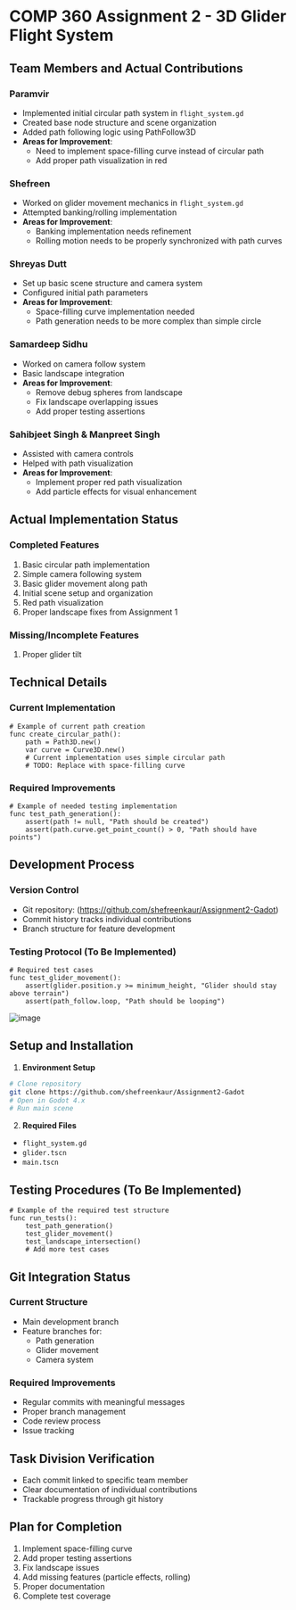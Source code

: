 # COMP 360 Assignment 2 - 3D Glider Flight System

## Team Members and Actual Contributions

### Paramvir
- Implemented initial circular path system in `flight_system.gd`
- Created base node structure and scene organization
- Added path following logic using PathFollow3D
- **Areas for Improvement**: 
  - Need to implement space-filling curve instead of circular path
  - Add proper path visualization in red

### Shefreen
- Worked on glider movement mechanics in `flight_system.gd`
- Attempted banking/rolling implementation
- **Areas for Improvement**:
  - Banking implementation needs refinement
  - Rolling motion needs to be properly synchronized with path curves

### Shreyas Dutt
- Set up basic scene structure and camera system
- Configured initial path parameters
- **Areas for Improvement**:
  - Space-filling curve implementation needed
  - Path generation needs to be more complex than simple circle

### Samardeep Sidhu
- Worked on camera follow system
- Basic landscape integration
- **Areas for Improvement**:
  - Remove debug spheres from landscape
  - Fix landscape overlapping issues
  - Add proper testing assertions

### Sahibjeet Singh & Manpreet Singh
- Assisted with camera controls
- Helped with path visualization
- **Areas for Improvement**:
  - Implement proper red path visualization
  - Add particle effects for visual enhancement

## Actual Implementation Status

### Completed Features
1. Basic circular path implementation
2. Simple camera following system
3. Basic glider movement along path
4. Initial scene setup and organization
5. Red path visualization
6. Proper landscape fixes from Assignment 1

### Missing/Incomplete Features
1. Proper glider tilt


## Technical Details

### Current Implementation
```gdscript
# Example of current path creation
func create_circular_path():
    path = Path3D.new()
    var curve = Curve3D.new()
    # Current implementation uses simple circular path
    # TODO: Replace with space-filling curve
```

### Required Improvements
```gdscript
# Example of needed testing implementation
func test_path_generation():
    assert(path != null, "Path should be created")
    assert(path.curve.get_point_count() > 0, "Path should have points")
```

## Development Process

### Version Control
- Git repository: (https://github.com/shefreenkaur/Assignment2-Gadot)
- Commit history tracks individual contributions
- Branch structure for feature development

### Testing Protocol (To Be Implemented)
```gdscript
# Required test cases
func test_glider_movement():
    assert(glider.position.y >= minimum_height, "Glider should stay above terrain")
    assert(path_follow.loop, "Path should be looping")
```

  ![image](https://github.com/user-attachments/assets/cc7f5244-c8ee-4b8b-9fed-4b63480d0fe9)


## Setup and Installation

1. **Environment Setup**
```bash
# Clone repository
git clone https://github.com/shefreenkaur/Assignment2-Gadot
# Open in Godot 4.x
# Run main scene
```

2. **Required Files**
- `flight_system.gd`
- `glider.tscn`
- `main.tscn`

## Testing Procedures (To Be Implemented)

```gdscript
# Example of the required test structure
func run_tests():
    test_path_generation()
    test_glider_movement()
    test_landscape_intersection()
    # Add more test cases
```

## Git Integration Status

### Current Structure
- Main development branch
- Feature branches for:
  - Path generation
  - Glider movement
  - Camera system

### Required Improvements
- Regular commits with meaningful messages
- Proper branch management
- Code review process
- Issue tracking

## Task Division Verification
- Each commit linked to specific team member
- Clear documentation of individual contributions
- Trackable progress through git history

## Plan for Completion
1. Implement space-filling curve
2. Add proper testing assertions
3. Fix landscape issues
4. Add missing features (particle effects, rolling)
5. Proper documentation
6. Complete test coverage

